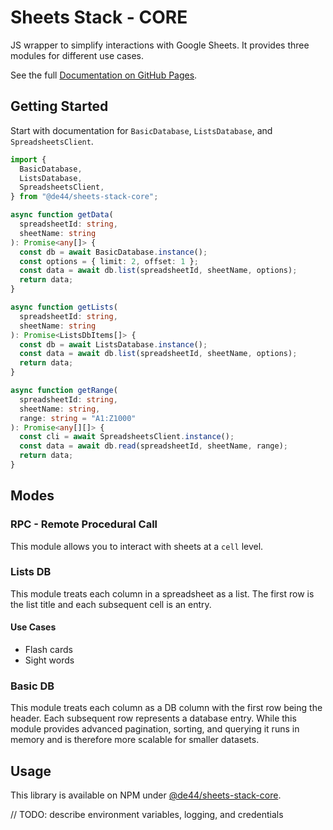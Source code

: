 # Sheets Stack - CORE

JS wrapper to simplify interactions with Google Sheets. It provides three
modules for different use cases.

See the full [Documentation on GitHub Pages](https://fast-and-reliable-technologies.github.io/sheets-stack-core/).

## Getting Started

Start with documentation for `BasicDatabase`, `ListsDatabase`, and `SpreadsheetsClient`.

```ts
import {
  BasicDatabase,
  ListsDatabase,
  SpreadsheetsClient,
} from "@de44/sheets-stack-core";

async function getData(
  spreadsheetId: string,
  sheetName: string
): Promise<any[]> {
  const db = await BasicDatabase.instance();
  const options = { limit: 2, offset: 1 };
  const data = await db.list(spreadsheetId, sheetName, options);
  return data;
}

async function getLists(
  spreadsheetId: string,
  sheetName: string
): Promise<ListsDbItems[]> {
  const db = await ListsDatabase.instance();
  const data = await db.list(spreadsheetId, sheetName, options);
  return data;
}

async function getRange(
  spreadsheetId: string,
  sheetName: string,
  range: string = "A1:Z1000"
): Promise<any[][]> {
  const cli = await SpreadsheetsClient.instance();
  const data = await db.read(spreadsheetId, sheetName, range);
  return data;
}
```

## Modes

### RPC - Remote Procedural Call

This module allows you to interact with sheets at a `cell` level.

### Lists DB

This module treats each column in a spreadsheet as a list. The first row is
the list title and each subsequent cell is an entry.

#### Use Cases

- Flash cards
- Sight words

### Basic DB

This module treats each column as a DB column with the first row being the
header. Each subsequent row represents a database entry. While this module
provides advanced pagination, sorting, and querying it runs in memory and
is therefore more scalable for smaller datasets.

## Usage

This library is available on NPM under [@de44/sheets-stack-core](https://www.npmjs.com/package/@de44/sheets-stack-core).

// TODO: describe environment variables, logging, and credentials
